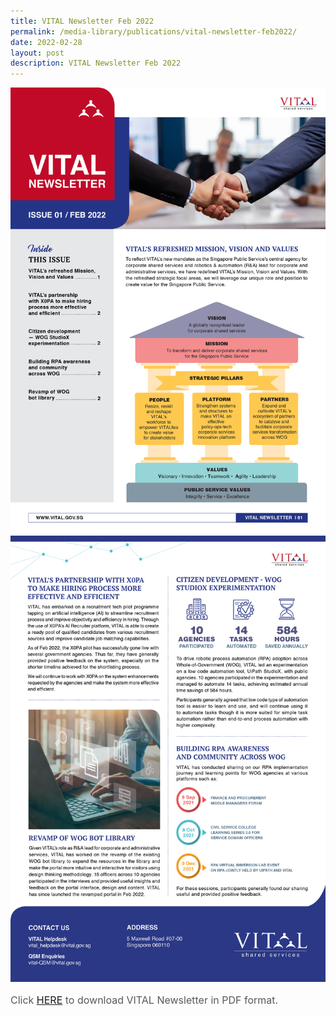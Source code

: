 ```yaml
---
title: VITAL Newsletter Feb 2022
permalink: /media-library/publications/vital-newsletter-feb2022/
date: 2022-02-28
layout: post
description: VITAL Newsletter Feb 2022
---
```

<img id="MainImage1" src="/images/Media/FA_VITAL_Newsletter - Page 1.jpg" alt="Page 1">
<img id="MainImage2" src="/images/Media/FA_VITAL_Newsletter - Page 2.jpg" alt="Page 2">
<p style="font-size: 16px;color:#585858;text-align:justify;">
Click <a href = "/files/Newsletter%20Feb%202022.pdf">HERE</a> to download VITAL Newsletter in PDF format.
</p>